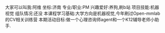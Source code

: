 大家可以叫我:阿维
坐标:济南
专业/职业:PM
兴趣爱好:养狗,刷b站
项目技能:机器视觉
组队情况:还没
本课程学习基础:大学方向是机器视觉,今年刷过Open-mmlab的CV相关训练营
本期活动目标:做一个心理咨询师agent和一个K12辅导老师小助手.
